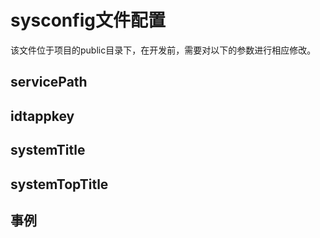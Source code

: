 # sysconfig文件配置
该文件位于项目的public目录下，在开发前，需要对以下的参数进行相应修改。
## servicePath
## idtappkey
## systemTitle
## systemTopTitle
## 事例